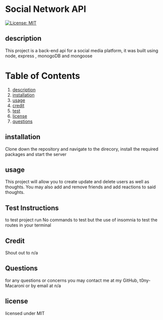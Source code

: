 # Social Network API
[![License: MIT](https://img.shields.io/badge/License-MIT-yellow.svg)](https://opensource.org/licenses/MIT)
## description 
This project is a back-end api for a social media platform, it was built using node, express , monogoDB and mongoose
# Table of Contents
1. [description](##description)
2. [installation](##installation)
3. [usage](##usage)
4. [credit](##credit)
5. [test](##test)
6. [license](##license)
7. [questions](##questions)


## installation
Clone down the repository and navigate to the direcory, install the required packages and start the server

## usage
This project will allow you to create update and delete users as well as thoughts. You may also add and remove friends and add reactions to said thoughts.

## Test Instructions
to test project run No commands to test but the use of insomnia to test the routes in your terminal

## Credit
Shout out to n/a

## Questions
for any questions or concerns you may contact me at my GitHub, t0ny-Macaroni or by email at n/a

## license
licensed under MIT